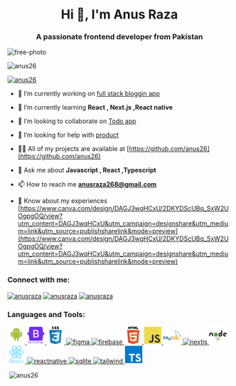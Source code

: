   <h1 align="center">Hi 👋, I'm Anus Raza</h1>
<h3 align="center">A passionate frontend developer from Pakistan</h3>
<img src="https://img.freepik.com/free-photo/person-front-computer-working-html_23-2150040412.jpg" alt="free-photo">
<p align="left"> <img src="https://komarev.com/ghpvc/?username=anus26&label=Profile%20views&color=0e75b6&style=flat" alt="anus26" /> </p>

<p align="left"> <a href="https://github.com/ryo-ma/github-profile-trophy"><img src="https://github-profile-trophy.vercel.app/?username=anus26" alt="anus26" /></a> </p>

- 🔭 I’m currently working on [full stack bloggin app](https://comment-react.vercel.app/)

- 🌱 I’m currently learning **React , Next.js ,React native**

- 👯 I’m looking to collaborate on [Todo app](https://todo-taupe-theta-30.vercel.app/)

- 🤝 I’m looking for help with [product](https://anus26.github.io/products/)

- 👨‍💻 All of my projects are available at [https://github.com/anus26](https://github.com/anus26)

- 💬 Ask me about **Javascript , React ,Typescript**

- 📫 How to reach me **anusraza268@gmail.com**

- 📄 Know about my experiences [https://www.canva.com/design/DAGJ3wqHCxU/2DKYDScUBq_SxW2UOgpgOQ/view?utm_content=DAGJ3wqHCxU&utm_campaign=designshare&utm_medium=link&utm_source=publishsharelink&mode=preview](https://www.canva.com/design/DAGJ3wqHCxU/2DKYDScUBq_SxW2UOgpgOQ/view?utm_content=DAGJ3wqHCxU&utm_campaign=designshare&utm_medium=link&utm_source=publishsharelink&mode=preview)

<h3 align="left">Connect with me:</h3>
<p align="left">
<a href="https://twitter.com/anusraza" target="blank"><img align="center" src="https://raw.githubusercontent.com/rahuldkjain/github-profile-readme-generator/master/src/images/icons/Social/twitter.svg" alt="anusraza" height="30" width="40" /></a>
<a href="https://linkedin.com/in/anusraza" target="blank"><img align="center" src="https://raw.githubusercontent.com/rahuldkjain/github-profile-readme-generator/master/src/images/icons/Social/linked-in-alt.svg" alt="anusraza" height="30" width="40" /></a>
<a href="https://stackoverflow.com/users/anusraza" target="blank"><img align="center" src="https://raw.githubusercontent.com/rahuldkjain/github-profile-readme-generator/master/src/images/icons/Social/stack-overflow.svg" alt="anusraza" height="30" width="40" /></a>
</p>

<h3 align="left">Languages and Tools:</h3>
<p align="left"> <a href="https://developer.android.com" target="_blank" rel="noreferrer"> <img src="https://raw.githubusercontent.com/devicons/devicon/master/icons/android/android-original-wordmark.svg" alt="android" width="40" height="40"/> </a> <a href="https://getbootstrap.com" target="_blank" rel="noreferrer"> <img src="https://raw.githubusercontent.com/devicons/devicon/master/icons/bootstrap/bootstrap-plain-wordmark.svg" alt="bootstrap" width="40" height="40"/> </a> <a href="https://www.w3schools.com/css/" target="_blank" rel="noreferrer"> <img src="https://raw.githubusercontent.com/devicons/devicon/master/icons/css3/css3-original-wordmark.svg" alt="css3" width="40" height="40"/> </a> <a href="https://www.figma.com/" target="_blank" rel="noreferrer"> <img src="https://www.vectorlogo.zone/logos/figma/figma-icon.svg" alt="figma" width="40" height="40"/> </a> <a href="https://firebase.google.com/" target="_blank" rel="noreferrer"> <img src="https://www.vectorlogo.zone/logos/firebase/firebase-icon.svg" alt="firebase" width="40" height="40"/> </a> <a href="https://www.w3.org/html/" target="_blank" rel="noreferrer"> <img src="https://raw.githubusercontent.com/devicons/devicon/master/icons/html5/html5-original-wordmark.svg" alt="html5" width="40" height="40"/> </a> <a href="https://developer.mozilla.org/en-US/docs/Web/JavaScript" target="_blank" rel="noreferrer"> <img src="https://raw.githubusercontent.com/devicons/devicon/master/icons/javascript/javascript-original.svg" alt="javascript" width="40" height="40"/> </a> <a href="https://www.mysql.com/" target="_blank" rel="noreferrer"> <img src="https://raw.githubusercontent.com/devicons/devicon/master/icons/mysql/mysql-original-wordmark.svg" alt="mysql" width="40" height="40"/> </a> <a href="https://nextjs.org/" target="_blank" rel="noreferrer"> <img src="https://cdn.worldvectorlogo.com/logos/nextjs-2.svg" alt="nextjs" width="40" height="40"/> </a> <a href="https://nodejs.org" target="_blank" rel="noreferrer"> <img src="https://raw.githubusercontent.com/devicons/devicon/master/icons/nodejs/nodejs-original-wordmark.svg" alt="nodejs" width="40" height="40"/> </a> <a href="https://reactjs.org/" target="_blank" rel="noreferrer"> <img src="https://raw.githubusercontent.com/devicons/devicon/master/icons/react/react-original-wordmark.svg" alt="react" width="40" height="40"/> </a> <a href="https://reactnative.dev/" target="_blank" rel="noreferrer"> <img src="https://reactnative.dev/img/header_logo.svg" alt="reactnative" width="40" height="40"/> </a> <a href="https://www.sqlite.org/" target="_blank" rel="noreferrer"> <img src="https://www.vectorlogo.zone/logos/sqlite/sqlite-icon.svg" alt="sqlite" width="40" height="40"/> </a> <a href="https://tailwindcss.com/" target="_blank" rel="noreferrer"> <img src="https://www.vectorlogo.zone/logos/tailwindcss/tailwindcss-icon.svg" alt="tailwind" width="40" height="40"/> </a> <a href="https://www.typescriptlang.org/" target="_blank" rel="noreferrer"> <img src="https://raw.githubusercontent.com/devicons/devicon/master/icons/typescript/typescript-original.svg" alt="typescript" width="40" height="40"/> </a> </p>

<p>&nbsp;<img align="center" src="https://github-readme-stats.vercel.app/api?username=anus26&show_icons=true&locale=en" alt="anus26" /></p>






